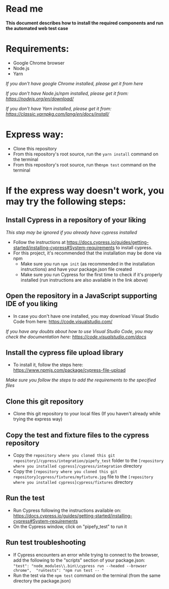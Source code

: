 # Read me
**This document describes how to install the required components and run the automated web test case**

# Requirements:
- Google Chrome browser
- Node.js
- Yarn

*If you don't have google Chrome installed, please get it from here*

*If you don't have Node.js/npm installed, please get it from: https://nodejs.org/en/download/*

*If you don't have Yarn installed, please get it from: https://classic.yarnpkg.com/lang/en/docs/install/*

# Express way:

 - Clone this repository
 - From this repository's root source, run the `yarn install` command on the terminal
 - From this repository's root source, run  the`npm test` command on the terminal
 
# If the express way doesn't work, you may try the following steps:

## Install Cypress in a repository of your liking
*This step may be ignored if you already have cypress installed*
- Follow the instructions at https://docs.cypress.io/guides/getting-started/installing-cypress#System-requirements to install cypress.
- For this project, it's recommended that the installation may be done via npm
	- Make sure you run `npm init` (as recommended in the installation instructions) and have your package.json file created
	- Make sure you run Cypress for the first time to check if it's properly installed (run instructions are also available in the link above)

## Open the repository in a JavaScript supporting IDE of you liking
- In case you don't have one installed, you may download Visual Studio Code from here: https://code.visualstudio.com/

*If you have any doubts about how to use Visual Studio Code, you may check the documentation here: https://code.visualstudio.com/docs*

## Install the cypress file upload library

 - To install it, follow the steps here: https://www.npmjs.com/package/cypress-file-upload
 
*Make sure you follow the steps to add the requirements to the specified files*

## Clone this git repository
- Clone this git repository to your local files (If you haven't already while trying the express way)

## Copy the test and fixture files to the cypress repository
- Copy the `repository where you cloned this git repository]/cypress/integration/pipefy_test` folder to the `[repository where you installed cypress]/cypress/integration` directory
- Copy the `[repository where you cloned this git repository]cypress/fixtures/myfixture.jpg` file to the `[repository where you installed cypress]cypress/fixtures` directory

## Run the test
- Run Cypress following the instructions available on:  https://docs.cypress.io/guides/getting-started/installing-cypress#System-requirements
- On the Cypress window, click on "pipefy_test" to run it

## Run test troubleshooting
- If Cypress encounters an error while trying to connect to the browser, add the following to the "scripts" section of your package.json:    
 `"test": "node_modules\\.bin\\cypress run --headed --browser chrome",	"runtests": "npm run test -- "`
- Run the test via the `npm test` command on the terminal (from the same directory the package.json)

